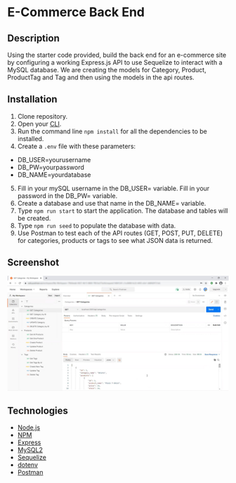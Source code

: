 # E-Commerce Back End

## Description
Using the starter code provided, build the back end for an e-commerce site by configuring a working Express.js API to use Sequelize to interact with a MySQL database. We are creating the models for Category, Product, ProductTag and Tag and then using the models in the api routes.

## Installation
1. Clone repository.
2. Open your [CLI](https://www.w3schools.com/whatis/whatis_cli.asp).
3. Run the command line `npm install` for all the dependencies to be installed.
4. Create a `.env` file with these parameters:
* DB_USER=yourusername
* DB_PW=yourpassword
* DB_NAME=yourdatabase
5. Fill in your mySQL username in the DB_USER= variable. Fill in your password in the DB_PW= variable.
6. Create a database and use that name in the DB_NAME= variable.
7. Type `npm run start` to start the application. The database and tables will be created.
8. Type `npm run seed` to populate the database with data.
9. Use Postman to test each of the API routes (GET, POST, PUT, DELETE) for categories, products or tags to see what JSON data is returned.

## Screenshot

![E-commerce back-end](assets/images/screenshot-ecommerce-backend.jpg)<br />

## Technologies
* [Node.js](https://nodejs.org/en/)
* [NPM](https://www.npmjs.com/)
* [Express](https://www.npmjs.com/package/express)
* [MySQL2](https://www.npmjs.com/package/mysql2)
* [Sequelize](https://www.npmjs.com/package/sequelize)
* [dotenv](https://www.npmjs.com/package/dotenv)
* [Postman](https://www.postman.com/)

